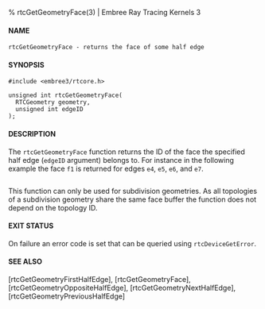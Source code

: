 % rtcGetGeometryFace(3) | Embree Ray Tracing Kernels 3

#### NAME

    rtcGetGeometryFace - returns the face of some half edge

#### SYNOPSIS

    #include <embree3/rtcore.h>

    unsigned int rtcGetGeometryFace(
      RTCGeometry geometry,
      unsigned int edgeID
    );

#### DESCRIPTION

The `rtcGetGeometryFace` function returns the ID of the face the
specified half edge (`edgeID` argument) belongs to. For instance in
the following example the face `f1` is returned for edges `e4`,
`e5`, `e6`, and `e7`.

``` {image=imgHalfEdges}
```

This function can only be used for subdivision geometries. As all
topologies of a subdivision geometry share the same face buffer the
function does not depend on the topology ID.

#### EXIT STATUS

On failure an error code is set that can be queried using
`rtcDeviceGetError`.

#### SEE ALSO

[rtcGetGeometryFirstHalfEdge], [rtcGetGeometryFace], [rtcGetGeometryOppositeHalfEdge],
[rtcGetGeometryNextHalfEdge], [rtcGetGeometryPreviousHalfEdge]
